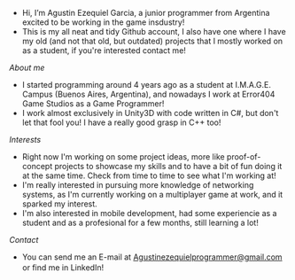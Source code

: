 - Hi, I’m Agustin Ezequiel Garcia, a junior programmer from Argentina excited to be working in the game insdustry!
- This is my all neat and tidy Github account, I also have one where I have my old (and not that old, but outdated) projects that I mostly worked on as a student, if you're interested contact me!

*About me*
- I started programming around 4 years ago as a student at I.M.A.G.E. Campus (Buenos Aires, Argentina), and nowadays I work at Error404 Game Studios as a Game Programmer!
- I work almost exclusively in Unity3D with code written in C#, but don't let that fool you! I have a really good grasp in C++ too!

*Interests*
- Right now I'm working on some project ideas, more like proof-of-concept projects to showcase my skills and to have a bit of fun doing it at the same time. Check from time to time to see what I'm working at!
- I'm really interested in pursuing more knowledge of networking systems, as I'm currently working on a multiplayer game at work, and it sparked my interest.
- I'm also interested in mobile development, had some experiencie as a student and as a profesional for a few months, still learning a lot!

*Contact*
- You can send me an E-mail at Agustinezequielprogrammer@gmail.com or find me in LinkedIn! <a href="https://www.linkedin.com/in/agustin-ezequiel-garcia-junior-game-programmer/"><img height="16" width="16" src="https://unpkg.com/simple-icons@latest/icons/linkedin.svg" /> </a>

<!---
Agustin-E-Garcia/Agustin-E-Garcia is a ✨ special ✨ repository because its `README.md` (this file) appears on your GitHub profile.
You can click the Preview link to take a look at your changes.
--->

